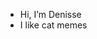 - Hi, I’m Denisse
- I like cat memes

<!---
Denisse030/Denisse030 is a ✨ special ✨ repository because its `README.md` (this file) appears on your GitHub profile.
You can click the Preview link to take a look at your changes.
--->
